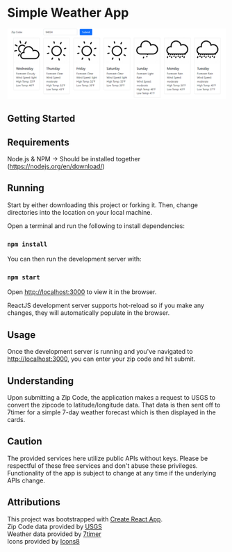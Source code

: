 # Simple Weather App

![Screenshot](./public/app-screenshot.png)

## Getting Started

## Requirements

Node.js & NPM -> Should be installed together (https://nodejs.org/en/download/)

## Running

Start by either downloading this project or forking it. Then, change directories into the location on your local machine. 

Open a terminal and run the following to install dependencies:

### `npm install`

You can then run the development server with:

### `npm start`

Open [http://localhost:3000](http://localhost:3000) to view it in the browser.

ReactJS development server supports hot-reload so if you make any changes, they will automatically populate in the browser.

## Usage

Once the development server is running and you've navigated to [http://localhost:3000](http://localhost:3000), you can enter your zip code and hit submit. 

## Understanding

Upon submitting a Zip Code, the application makes a request to USGS to convert the zipcode to latitude/longitude data. That data is then sent off to 7timer for a simple 7-day weather forecast which is then displayed in the cards. 

## Caution

The provided services here utilize public APIs without keys. Please be respectful of these free services and don't abuse these privileges. Functionality of the app is subject to change at any time if the underlying APIs change. 

## Attributions

This project was bootstrapped with [Create React App](https://github.com/facebook/create-react-app). \
Zip Code data provided by [USGS](https://webapps.usgs.gov/) \
Weather data provided by [7timer](http://www.7timer.info/index.php?lang=en) \
Icons provided by [Icons8](https://icons8.com/icon/set/weather/ios--animated)
